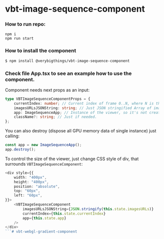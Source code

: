 # vbt-image-sequence-component


### How to run repo:

```
npm i
npm run start
```


### How to install the  component
```bash
$ npm install @verybigthings/vbt-image-sequence-component
```

### Check file App.tsx to see an example how to use the component.
Component needs next props as an input:
```typescript
type VBTImageSequenceComponentProps = {
    currentIndex: number; // Current index of frame 0..N, where N is the number of last frame
    imagesURLsJSONString: string; // Just JSON stringified Array of images src. Don't forget to require them before.
    app: ImageSequenceApp; // Instance of the viewer, so it's not created once again
    className?: string; // Just if needed.
};
```
You can also destroy (dispose all GPU memory data of single instance) just calling: 
```typescript
const app = new ImageSequenceApp();
app.destroy();
```
To control the size of the viewer, just change CSS style of div, that surrounds `VBTImageSequenceComponent`:
```typescript jsx
<div style={{
    width: "400px",
    height: "400px",
    position: "absolute",
    top: "60px",
    left: "60px",
}}>
    <VBTImageSequenceComponent
        imagesURLsJSONString={JSON.stringify(this.state.imagesURLs)}
        currentIndex={this.state.currentIndex}
        app={this.state.app}
    />
</div>
```# vbt-webgl-gradient-component
